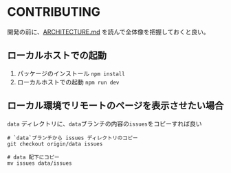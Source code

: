 # CONTRIBUTING

開発の前に、[ARCHITECTURE.md](./ARCHITECTURE.md) を読んで全体像を把握しておくと良い。

## ローカルホストでの起動

1. パッケージのインストール `npm install`
2. ローカルホストでの起動 `npm run dev`

## ローカル環境でリモートのページを表示させたい場合

`data` ディレクトリに、`data`ブランチの内容の`issues`をコピーすれば良い

```
# `data`ブランチから issues ディレクトリのコピー
git checkout origin/data issues

# data 配下にコピー
mv issues data/issues
```
